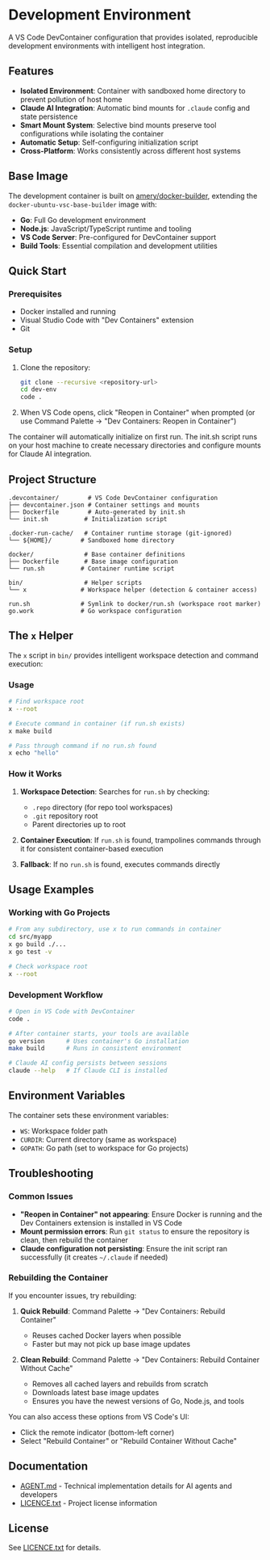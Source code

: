 # Development Environment

A VS Code DevContainer configuration that provides isolated, reproducible
development environments with intelligent host integration.

## Features

- **Isolated Environment**: Container with sandboxed home directory to
  prevent pollution of host home
- **Claude AI Integration**: Automatic bind mounts for `.claude` config
  and state persistence
- **Smart Mount System**: Selective bind mounts preserve tool configurations
  while isolating the container
- **Automatic Setup**: Self-configuring initialization script
- **Cross-Platform**: Works consistently across different host systems

## Base Image

The development container is built on
[amery/docker-builder](https://github.com/amery/docker-builder), extending
the `docker-ubuntu-vsc-base-builder` image with:

- **Go**: Full Go development environment
- **Node.js**: JavaScript/TypeScript runtime and tooling
- **VS Code Server**: Pre-configured for DevContainer support
- **Build Tools**: Essential compilation and development utilities

## Quick Start

### Prerequisites

- Docker installed and running
- Visual Studio Code with "Dev Containers" extension
- Git

### Setup

1. Clone the repository:

   ```bash
   git clone --recursive <repository-url>
   cd dev-env
   code .
   ```

2. When VS Code opens, click "Reopen in Container" when prompted
   (or use Command Palette → "Dev Containers: Reopen in Container")

The container will automatically initialize on first run. The init.sh script
runs on your host machine to create necessary directories and configure
mounts for Claude AI integration.

## Project Structure

```text
.devcontainer/        # VS Code DevContainer configuration
├── devcontainer.json # Container settings and mounts
├── Dockerfile        # Auto-generated by init.sh
└── init.sh          # Initialization script

.docker-run-cache/   # Container runtime storage (git-ignored)
└── ${HOME}/        # Sandboxed home directory

docker/              # Base container definitions
├── Dockerfile       # Base image configuration
└── run.sh          # Container runtime script

bin/                 # Helper scripts
└── x               # Workspace helper (detection & container access)

run.sh              # Symlink to docker/run.sh (workspace root marker)
go.work             # Go workspace configuration
```

## The `x` Helper

The `x` script in `bin/` provides intelligent workspace detection and
command execution:

### Usage

```bash
# Find workspace root
x --root

# Execute command in container (if run.sh exists)
x make build

# Pass through command if no run.sh found
x echo "hello"
```

### How it Works

1. **Workspace Detection**: Searches for `run.sh` by checking:
   - `.repo` directory (for repo tool workspaces)
   - `.git` repository root
   - Parent directories up to root

2. **Container Execution**: If `run.sh` is found, trampolines commands
   through it for consistent container-based execution

3. **Fallback**: If no `run.sh` is found, executes commands directly

## Usage Examples

### Working with Go Projects

```bash
# From any subdirectory, use x to run commands in container
cd src/myapp
x go build ./...
x go test -v

# Check workspace root
x --root
```

### Development Workflow

```bash
# Open in VS Code with DevContainer
code .

# After container starts, your tools are available
go version      # Uses container's Go installation
make build      # Runs in consistent environment

# Claude AI config persists between sessions
claude --help   # If Claude CLI is installed
```

## Environment Variables

The container sets these environment variables:

- `WS`: Workspace folder path
- `CURDIR`: Current directory (same as workspace)
- `GOPATH`: Go path (set to workspace for Go projects)

## Troubleshooting

### Common Issues

- **"Reopen in Container" not appearing**: Ensure Docker is running and
  the Dev Containers extension is installed in VS Code
- **Mount permission errors**: Run `git status` to ensure the repository
  is clean, then rebuild the container
- **Claude configuration not persisting**: Ensure the init script ran
  successfully (it creates `~/.claude` if needed)

### Rebuilding the Container

If you encounter issues, try rebuilding:

1. **Quick Rebuild**: Command Palette → "Dev Containers: Rebuild Container"
   - Reuses cached Docker layers when possible
   - Faster but may not pick up base image updates

2. **Clean Rebuild**: Command Palette → "Dev Containers: Rebuild Container
   Without Cache"
   - Removes all cached layers and rebuilds from scratch
   - Downloads latest base image updates
   - Ensures you have the newest versions of Go, Node.js, and tools

You can also access these options from VS Code's UI:
- Click the remote indicator (bottom-left corner)
- Select "Rebuild Container" or "Rebuild Container Without Cache"

## Documentation

- [AGENT.md](./AGENT.md) - Technical implementation details for AI agents
  and developers
- [LICENCE.txt](./LICENCE.txt) - Project license information

## License

See [LICENCE.txt](./LICENCE.txt) for details.

